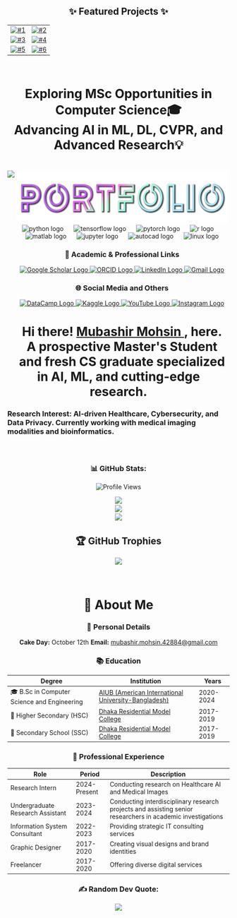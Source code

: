 <div align="center">
  <h2>✨ Featured Projects ✨</h2>
  <table>
    <tr>
      <td align="center">
        <a href="https://github.com/Mubashir42884/Computer-Vision">
          <img src="https://github-readme-stats.vercel.app/api/pin/?username=Mubashir42884&repo=Computer-Vision&theme=gruvbox&hide_border=true" alt="#1" />
        </a>
      </td>
      <td align="center">
        <a href="https://github.com/Mubashir42884/Journey-with-PyTorch">
          <img src="https://github-readme-stats.vercel.app/api/pin/?username=Mubashir42884&repo=Journey-with-PyTorch&theme=gruvbox&hide_border=true" alt="#2" />
        </a>
      </td>
    </tr>
    <tr>
      <td align="center">
        <a href="https://github.com/Mubashir42884/DeepFER-Facial-Expression-Recognition-with-Deep-Neural-Network-and-Attentional-Convolutional-Network">
          <img src="https://github-readme-stats.vercel.app/api/pin/?username=Mubashir42884&repo=DeepFER-Facial-Expression-Recognition-with-Deep-Neural-Network-and-Attentional-Convolutional-Network&theme=gruvbox&hide_border=true" alt="#3" />
        </a>
      </td>
      <td align="center">
        <a href="https://github.com/Mubashir42884/90MinsStat-Football-Statistics-WebApp-using-R">
          <img src="https://github-readme-stats.vercel.app/api/pin/?username=Mubashir42884&repo=90MinsStat-Football-Statistics-WebApp-using-R&theme=gruvbox&hide_border=true" alt="#4" />
        </a>
      </td>
    </tr>
    <tr>
      <td align="center">
        <a href="https://github.com/Mubashir42884/Machine-Learning-Odyssey-Bias-to-Brilliance">
          <img src="https://github-readme-stats.vercel.app/api/pin/?username=Mubashir42884&repo=Machine-Learning-Odyssey-Bias-to-Brilliance&theme=gruvbox&hide_border=true" alt="#5" />
        </a>
      </td>
      <td align="center">
        <a href="https://github.com/Mubashir42884/Journey-with-NLP-LLMs">
          <img src="https://github-readme-stats.vercel.app/api/pin/?username=Mubashir42884&repo=Journey-with-NLP-LLMs&theme=gruvbox&hide_border=true" alt="#6" />
        </a>
      </td>
    </tr>
  </table>
</div>



<br clear="both">

<h1 align="center"> Exploring MSc Opportunities in Computer Science🎓 <br/> Advancing AI in ML, DL, CVPR, and Advanced Research💡</h1>

###

<br clear="both">

<img align="left" height="425" src="https://images-wixmp-ed30a86b8c4ca887773594c2.wixmp.com/f/6fb254a1-b5b9-4a24-a4bc-89d3bf39c7e0/demb6ea-2845f3e6-cc9c-4a71-bbda-21cccc1e9983.gif?token=eyJ0eXAiOiJKV1QiLCJhbGciOiJIUzI1NiJ9.eyJzdWIiOiJ1cm46YXBwOjdlMGQxODg5ODIyNjQzNzNhNWYwZDQxNWVhMGQyNmUwIiwiaXNzIjoidXJuOmFwcDo3ZTBkMTg4OTgyMjY0MzczYTVmMGQ0MTVlYTBkMjZlMCIsIm9iaiI6W1t7InBhdGgiOiJcL2ZcLzZmYjI1NGExLWI1YjktNGEyNC1hNGJjLTg5ZDNiZjM5YzdlMFwvZGVtYjZlYS0yODQ1ZjNlNi1jYzljLTRhNzEtYmJkYS0yMWNjY2MxZTk5ODMuZ2lmIn1dXSwiYXVkIjpbInVybjpzZXJ2aWNlOmZpbGUuZG93bmxvYWQiXX0.1FRQvPQieep_EfcYSIlJOoelAjiDu-uIQ7TF1rss6zY"  />

<div align="center">
  <a href="https://mubashir42884.github.io">
    <img src="portfolio.png" height="120" alt="Portfolio Link" />
  </a>
</div>

<div align="center">
  <img src="https://cdn.jsdelivr.net/gh/devicons/devicon/icons/python/python-original.svg" height="50" alt="python logo" />
  <img width="15" />
  <img src="https://cdn.jsdelivr.net/gh/devicons/devicon/icons/tensorflow/tensorflow-original.svg" height="50" alt="tensorflow logo"  />
  <img width="15" />
  <img src="https://cdn.jsdelivr.net/gh/devicons/devicon/icons/pytorch/pytorch-original.svg" height="50"" alt="pytorch logo"  />
  <img width="15" />
  <img src="https://cdn.jsdelivr.net/gh/devicons/devicon/icons/r/r-original.svg" height="50"" alt="r logo"  />
  <img width="15" />
  <img src="https://cdn.jsdelivr.net/gh/devicons/devicon/icons/matlab/matlab-original.svg" height="50" alt="matlab logo"  />
  <img width="15" />
  <img src="https://cdn.jsdelivr.net/gh/devicons/devicon/icons/jupyter/jupyter-original.svg" height="50" alt="jupyter logo"  />
  <img width="15" />
  <img src="https://skillicons.dev/icons?i=autocad" height="50" alt="autocad logo"  />
  <img width="15" />
  <img src="https://skillicons.dev/icons?i=linux" height="50" alt="linux logo"  />
</div>


<div align="center">

  <h3>📘 Academic & Professional Links</h3>
  <a href="https://scholar.google.com/citations?user=L6Esq54AAAAJ&hl=en">
    <img src="https://img.shields.io/badge/Google%20Scholar-%2320beff?color=E6F4FF&logo=google-scholar&style=for-the-badge" height="35" alt="Google Scholar Logo" />
  </a>
  <a href="https://orcid.org/0009-0008-7205-0855">
      <img src="https://img.shields.io/badge/ORCID-%23187656?color=E6FFF4&logo=orcid&style=for-the-badge" height="35" alt="ORCID Logo" />
  </a>
  <a href="https://www.linkedin.com/in/mubashir-mohsin/">
  <img src="https://img.shields.io/badge/LinkedIn-%230077B5?color=E6F4FF&logo=linkedin&logoColor=0077B5&style=for-the-badge" height="35" alt="LinkedIn Logo" />
  </a>
  <a href="mailto:mubashir.mohsin.42884@gmail.com">
      <img src="https://img.shields.io/badge/Gmail-%23D14836?color=FFE6E6&logo=gmail&style=for-the-badge" height="35" alt="Gmail Logo" />
  </a>

  </br>
  <h3>🌐 Social Media and Others</h3>
  <a href="https://www.datacamp.com/portfolio/MubasirMohsin42884">
      <img src="https://img.shields.io/badge/DataCamp-%23051A2D?color=03ef62&logo=datacamp&logoColor=05192d&style=for-the-badge" height="35" alt="DataCamp Logo" />
  </a>
  <a href="https://www.kaggle.com/mubashir42884">
      <img src="https://img.shields.io/badge/Kaggle-%233494E6?color=A7CFFA&logo=kaggle&logoColor=007BFF&style=for-the-badge" height="35" width="140" alt="Kaggle Logo" />
  </a>
  <a href="https://www.youtube.com/@_MUBA_">
      <img src="https://img.shields.io/badge/YouTube-%23FF0000?color=FFE6E6&logo=youtube&logoColor=FF0000&style=for-the-badge" height="35" alt="YouTube Logo" />
  </a>
  <a href="https://www.instagram.com/non_traceable_entity">
      <img src="https://img.shields.io/badge/Instagram-%23E4405F?color=909ED4&logo=instagram&logoColor=CD486B&style=for-the-badge" height="35" alt="Instagram Logo" />
  </a>


</div>



###

<h1 align="center">Hi there! <a href="https://www.linkedin.com/in/mubashir-mohsin"> Mubashir Mohsin </a>, here. <br/>A prospective Master's Student and fresh CS graduate specialized in AI, ML, and cutting-edge research.</h1>
<h3 align="left"> Research Interest: AI-driven Healthcare, Cybersecurity, and Data Privacy. Currently working with medical imaging modalities and bioinformatics.</h3>

###

<br clear="both">

<div align="center">

### 📊 GitHub Stats:
<div align="center">
  <img src="https://komarev.com/ghpvc/?username=Mubashir42884&color=280F85&style=for-the-badge" alt="Profile Views">
</div>

![](https://github-readme-stats.vercel.app/api?username=Mubashir42884&theme=gruvbox&hide_border=true&include_all_commits=true&count_private=true) <br/>
![](https://github-readme-streak-stats.herokuapp.com/?user=Mubashir42884&theme=gruvbox&hide_border=true)<br/>
![](https://github-readme-stats.vercel.app/api/top-langs/?username=Mubashir42884&theme=gruvbox&hide_border=true&include_all_commits=true&count_private=true&layout=donut)
  
  ## 🏆 GitHub Trophies
  ![](https://github-profile-trophy.vercel.app/?username=Mubashir42884&theme=gruvbox&margin-w=10&margin-h=5&column=3)

</div>

<br clear="both">

<div align="center">
  
# 🌟 About Me

### 🎂 Personal Details
  **Cake Day:** October 12th
  **Email:** [mubashir.mohsin.42884@gmail.com](mailto:mubashir.mohsin.42884@gmail.com)

### 📚 Education

| Degree | Institution | Years |
|--------|-------------|-------|
| 🎓 B.Sc in Computer Science and Engineering | [AIUB (American International University-Bangladesh)](https://www.aiub.edu) | 2020-2024 |
| 🏫 Higher Secondary (HSC) | [Dhaka Residential Model College](http://www.drmc.edu.bd) | 2017-2019 |
| 🏫 Secondary School (SSC) | [Dhaka Residential Model College](http://www.drmc.edu.bd) | 2017-2019 |

### 💼 Professional Experience

| Role | Period | Description |
|------|--------|-------------|
| Research Intern | 2024-Present | Conducting research on Healthcare AI and Medical Images |
| Undergraduate Research Assistant | 2023-2024 | Conducting interdisciplinary research projects and assisting senior researchers in academic investigations |
| Information System Consultant | 2022-2023 | Providing strategic IT consulting services |
| Graphic Designer | 2017-2020 | Creating visual designs and brand identities |
| Freelancer | 2017-2020 | Offering diverse digital services |
</div>


<div align="center">
  
  ### ✍️ Random Dev Quote:
  ![](https://quotes-github-readme.vercel.app/api?type=vetical&theme=gruvbox)
  
</div>
  
###
